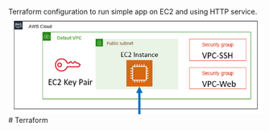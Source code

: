 Terraform configuration to run simple app on EC2 and using HTTP service.
![alt text](image.png)# Terraform
